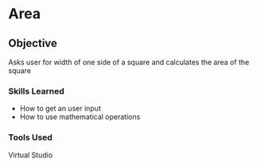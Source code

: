 # Area

## Objective

Asks user for width of one side of a square and calculates the area of the square

### Skills Learned

- How to get an user input
- How to use mathematical operations 

### Tools Used

Virtual Studio


